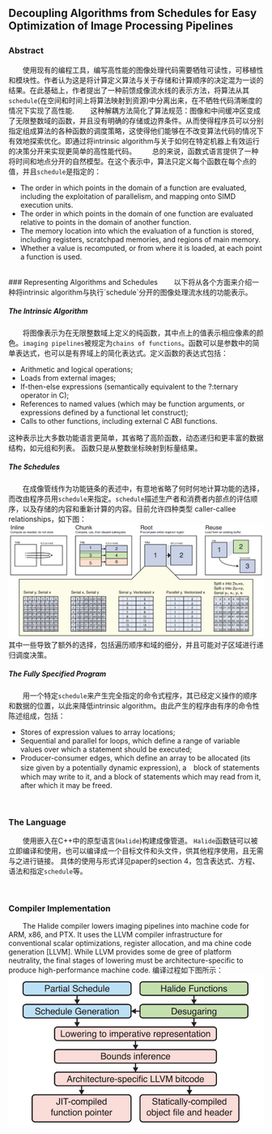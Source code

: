## Decoupling Algorithms from Schedules for Easy Optimization of Image Processing Pipelines

### Abstract 　　 
&emsp;&emsp;使用现有的编程工具，编写高性能的图像处理代码需要牺牲可读性，可移植性和模块性。作者认为这是将计算定义算法与关于存储和计算顺序的决定混为一谈的结果。在此基础上，作者提出了一种前馈成像流水线的表示方法，将算法从其`schedule`(在空间和时间上将算法映射到资源)中分离出来，在不牺牲代码清晰度的情况下实现了高性能.
&emsp;&emsp;这种解耦方法简化了算法规范：图像和中间缓冲区变成了无限整数域的函数，并且没有明确的存储或边界条件。从而使得程序员可以分别指定组成算法的各种函数的调度策略，这使得他们能够在不改变算法代码的情况下有效地探索优化。即通过将intrinsic algorithm与关于如何在特定机器上有效运行的决策分开来实现更简单的高性能代码。
&emsp;&emsp;总的来说，函数式语言提供了一种将时间和地点分开的自然模型。在这个表示中，算法只定义每个函数在每个点的值，并且`schedule`是指定的：

* The order in which points in the domain of a function are evaluated, including the exploitation of parallelism, and mapping onto SIMD execution units.
* The order in which points in the domain of one function are evaluated relative to points in the domain of another function.
* The memory location into which the evaluation of a function is stored, including registers, scratchpad memories, and regions of main memory.
* Whether a value is recomputed, or from where it is loaded, at each point a function is used.

</br>
### Representing Algorithms and Schedules
&emsp;&emsp;以下将从各个方面来介绍一种将intrinsic algorithm与执行`schedule`分开的图像处理流水线的功能表示。

##### The Intrinsic Algorithm
&emsp;&emsp;将图像表示为在无限整数域上定义的纯函数，其中点上的值表示相应像素的颜色。`imaging pipelines`被规定为`chains of functions`。函数可以是参数中的简单表达式，也可以是有界域上的简化表达式。定义函数的表达式包括：    

* Arithmetic and logical operations;
* Loads from external images;
* If-then-else expressions (semantically equivalent to the ?:ternary operator in C);
* References to named values (which may be function arguments, or expressions defined by a functional let construct);
* Calls to other functions, including external C ABI functions.

这种表示比大多数功能语言更简单，其省略了高阶函数，动态递归和更丰富的数据结构，如元组和列表。 函数只是从整数坐标映射到标量结果。

##### The Schedules
&emsp;&emsp;在成像管线作为功能链条的表述中，有意地省略了何时何地计算功能的选择，而改由程序员用`schedule`来指定。`schedule`描述生产者和消费者内部点的评估顺序，以及存储的内容和重新计算的内容。目前允许四种类型 caller-callee relationships，如下图：
![](https://github.com/Caktins/OnlinePhotos/blob/master/180103_1.png?raw=true)
其中一些导致了额外的选择，包括遍历顺序和域的细分，并且可能对子区域进行递归调度决策。


##### The Fully Specified Program
&emsp;&emsp;用一个特定`schedule`来产生完全指定的命令式程序，其已经定义操作的顺序和数据的位置，以此来降低intrinsic algorithm。由此产生的程序由有序的命令性陈述组成，包括：

* Stores of expression values to array locations;
* Sequential and parallel for loops, which define a range of variable values over which a statement should be executed;
* Producer-consumer edges, which define an array to be allocated (its size given by a potentially dynamic expression), a　block of statements which may write to it, and a block of statements which may read from it, after which it may be freed.

&emsp;&emsp;
</br>
### The Language
&emsp;&emsp;使用嵌入在C++中的原型语言(`Halide`)构建成像管道。 `Halide`函数链可以被立即编译和使用，也可以编译成一个目标文件和头文件，供其他程序使用，且无需与之进行链接。
具体的使用与形式详见paper的section 4，包含表达式、方程、语法和指定`schedule`等。

&emsp;&emsp;
</br>
### Compiler Implementation
&emsp;&emsp;The Halide compiler lowers imaging pipelines into machine code for ARM, x86, and PTX. It uses the LLVM compiler infrastructure for conventional scalar optimizations, register allocation, and ma chine code generation [LLVM]. While LLVM provides some de gree of platform neutrality, the final stages of lowering must be architecture-specific to produce high-performance machine code. 编译过程如下图所示：
![](https://github.com/Caktins/OnlinePhotos/blob/master/180103_2.png?raw=true)



